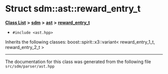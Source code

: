 
# Struct sdm::ast::reward\_entry\_t

<link rel="stylesheet" href="https://cdnjs.cloudflare.com/ajax/libs/KaTeX/0.5.1/katex.min.css">
<link rel="stylesheet" href="https://cdn.jsdelivr.net/github-markdown-css/2.2.1/github-markdown.css"/>



[**Class List**](annotated.md) **>** [**sdm**](namespacesdm.md) **>** [**ast**](namespacesdm_1_1ast.md) **>** [**reward\_entry\_t**](structsdm_1_1ast_1_1reward__entry__t.md)





* `#include <ast.hpp>`



Inherits the following classes: boost::spirit::x3::variant< reward_entry_1_t, reward_entry_2_t >





















------------------------------
The documentation for this class was generated from the following file `src/sdm/parser/ast.hpp`